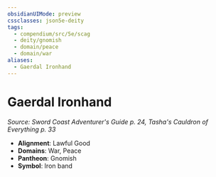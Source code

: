 ```yaml
---
obsidianUIMode: preview
cssclasses: json5e-deity
tags:
  - compendium/src/5e/scag
  - deity/gnomish
  - domain/peace
  - domain/war
aliases:
  - Gaerdal Ironhand
---
```

# Gaerdal Ironhand
*Source: Sword Coast Adventurer's Guide p. 24, Tasha's Cauldron of Everything p. 33* 

- **Alignment**: Lawful Good
- **Domains**: War, Peace
- **Pantheon**: Gnomish
- **Symbol**: Iron band
